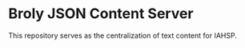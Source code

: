 # Broly JSON Content Server

This repository serves as the centralization of text content for IAHSP.
